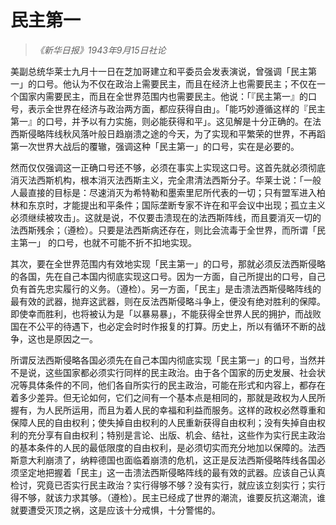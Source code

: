 # 民主第一

> _《新华日报》1943年9月15日社论_

美副总统华莱士九月十一日在芝加哥建立和平委员会发表演说，曾强调「民主第一」的口号。他认为不仅在政治上需要民主，而且在经济上也需要民主；不仅在一个国家内需要民主，而且在全世界范围内也需要民主。他说：「『民主第一』的口号，表示全世界在经济与政治两方面，都应获得自由」。「能巧妙遵循这样的『民主第一』的口号，并予以有力实施，则必能获得和平」。这见解是十分正确的。在法西斯侵略阵线秋风落叶般日趋崩溃之途的今天，为了实现和平繁荣的世界，不再蹈第一次世界大战后的覆辙，强调这种「民主第一」的口号，实在是必要的。

然而仅仅强调这一正确口号还不够，必须在事实上实现这口号。这首先就必须彻底消灭法西斯机构，根本消灭法西斯主义，完全肃清法西斯分子。华莱士说：「一般人最直接的目标是：尽速消灭为希特勒和墨索里尼所代表的一切；只有盟军进入柏林和东京时，才能提出和平条件；国际垄断专家不许在和平会议中出现；孤立主义必须继续被攻击」。这就是说，不仅要击溃现在的法西斯阵线，而且要消灭一切的法西斯残余；（遵检）。只要是法西斯病还存在，则比会流毒于全世界，而所谓「民主第一」 的口号，也就不可能不折不扣地实现。

其次，要在全世界范围内有效地实现「民主第一」的口号，那就必须反法西斯侵略的各国，先在自己本国内彻底实现这口号。因为一方面，自己所提出的口号，自己负有首先忠实履行的义务。（遵检）。另一方面，「民主」是击溃法西斯侵略阵线的最有效的武器，抛弃这武器，则在反法西斯侵略斗争上，便没有绝对胜利的保障。即使幸而胜利，也将被认为是「以暴易暴」，不能获得全世界人民的拥护，而战败国在不公平的待遇下，也必定会时时作报复的打算。历史上，所以有循环不断的战争，这也是原因之一。

所谓反法西斯侵略各国必须先在自己本国内彻底实现「民主第一」的口号，当然并不是说，这些国家都必须实行同样的民主政治。由于各个国家的历史发展、社会状况等具体条件的不同，他们各自所实行的民主政治，可能在形式和内容上，都存在着多少差异。但无论如何，它们之间有一个基本点是相同的，那就是政权为人民所握有，为人民所运用，而且为着人民的幸福和利益而服务。这样的政权必然尊重和保障人民的自由权利；使失掉自由权利的人民重新获得自由权利；没有失掉自由权利的充分享有自由权利；特别是言论、出版、机会、结社，这些作为实行民主政治的基本条件的人民的最低限度的自由权利，是必须切实而充分地加以保障的。法西斯意大利崩溃了，纳粹德国也面临着崩溃的危机，这正是反法西斯侵略阵线各国必须坚定地把握着「民主」这一击溃法西斯侵略阵线的最有效的武器。应该自己认真检讨，究竟已否实行民主政治？实行得够不够？没有实行，就应该立刻实行；实行得不够，就该力求其够。（遵检）。民主已经成了世界的潮流，谁要反抗这潮流，谁就要遭受灭顶之祸，这是应该十分戒惧，十分警惕的。
